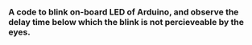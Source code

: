 ### A code to blink on-board LED of Arduino, and observe the delay time below which the blink is not percieveable by the eyes.